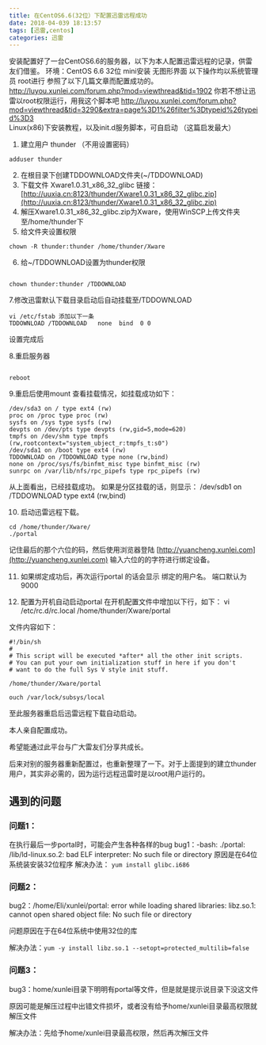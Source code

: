 ```yaml
---
title: 在CentOS6.6(32位）下配置迅雷远程成功
date: 2018-04-039 18:13:57
tags: [迅雷,centos]
categories: 迅雷
---
```

安装配置好了一台CentOS6.6的服务器，以下为本人配置迅雷远程的记录，供雷友们借鉴。
环境：CentOS 6.6 32位 mini安装 无图形界面
以下操作均以系统管理员 root进行
参照了以下几篇文章而配置成功的。
http://luyou.xunlei.com/forum.php?mod=viewthread&tid=1902  你若不想让迅雷以root权限运行，用我这个脚本吧
http://luyou.xunlei.com/forum.php?mod=viewthread&tid=3290&extra=page%3D1%26filter%3Dtypeid%26typeid%3D3 Linux(x86)下安装教程，以及init.d服务脚本，可自启动  （这篇启发最大）
<!--more-->

1. 建立用户 thunder （不用设置密码） 
```
adduser thunder
```
2. 在根目录下创建TDDOWNLOAD文件夹(~/TDDOWNLOAD)
3. 下载文件 Xware1.0.31_x86_32_glibc  链接：
[http://uuxia.cn:8123/thunder/Xware1.0.31_x86_32_glibc.zip](http://uuxia.cn:8123/thunder/Xware1.0.31_x86_32_glibc.zip)
4. 解压Xware1.0.31_x86_32_glibc.zip为Xware，使用WinSCP上传文件夹至/home/thunder下
5. 给文件夹设置权限
```
chown -R thunder:thunder /home/thunder/Xware
```
6. 给~/TDDOWNLOAD设置为thunder权限

```

chown thunder:thunder /TDDOWNLOAD

```

7.修改迅雷默认下载目录启动后自动挂载至/TDDOWNLOAD

```
vi /etc/fstab 添加以下一条
TDDOWNLOAD /TDDOWNLOAD   none  bind  0 0
```

设置完成后



8.重启服务器

``` 

reboot

```

9.重启后使用mount 查看挂载情况，如挂载成功如下：

```
/dev/sda3 on / type ext4 (rw)
proc on /proc type proc (rw)
sysfs on /sys type sysfs (rw)
devpts on /dev/pts type devpts (rw,gid=5,mode=620)
tmpfs on /dev/shm type tmpfs (rw,rootcontext="system_ubject_r:tmpfs_t:s0")
/dev/sda1 on /boot type ext4 (rw)
TDDOWNLOAD on /TDDOWNLOAD type none (rw,bind)
none on /proc/sys/fs/binfmt_misc type binfmt_misc (rw)
sunrpc on /var/lib/nfs/rpc_pipefs type rpc_pipefs (rw)

```


从上面看出，已经挂载成功。
如果是分区挂载的话，则显示：
/dev/sdb1 on /TDDOWNLOAD type ext4 (rw,bind)


10. 启动迅雷远程下载。

```
cd /home/thunder/Xware/
./portal

```

记住最后的那个六位的码，然后使用浏览器登陆 [http://yuancheng.xunlei.com](http://yuancheng.xunlei.com) 输入六位的的字符进行绑定设备。

11. 如果绑定成功后，再次运行portal 的话会显示 绑定的用户名。
端口默认为9000

12. 配置为开机自动启动portal
在开机配置文件中增加以下行，如下：
    vi /etc/rc.d/rc.local
    /home/thunder/Xware/portal

文件内容如下：

```
#!/bin/sh
#
# This script will be executed *after* all the other init scripts.
# You can put your own initialization stuff in here if you don't
# want to do the full Sys V style init stuff.

/home/thunder/Xware/portal

ouch /var/lock/subsys/local

```


至此服务器重启后迅雷远程下载自动启动。

本人亲自配置成功。

希望能通过此平台与广大雷友们分享共成长。

后来对别的服务器重新配置过，也重新整理了一下。对于上面提到的建立thunder用户，其实非必需的，因为运行远程迅雷时是以root用户运行的。



## 遇到的问题

### 问题1：
在执行最后一步portal时，可能会产生各种各样的bug
bug1：-bash: ./portal: /lib/ld-linux.so.2: bad ELF interpreter: No such file or directory
原因是在64位系统装安装32位程序
解决办法：
    ```yum install glibc.i686```

### 问题2：
bug2：/home/Eli/xunlei/portal: error while loading shared libraries: libz.so.1: cannot open shared object file: No such file or directory

问题原因在于在64位系统中使用32位的库

解决办法：`yum -y install libz.so.1 --setopt=protected_multilib=false`

### 问题3：
bug3：home/xunlei目录下明明有portal等文件，但是就是提示说目录下没这文件

原因可能是解压过程中出错文件损坏，或者没有给予home/xunlei目录最高权限就解压文件

解决办法：先给予home/xunlei目录最高权限，然后再次解压文件

